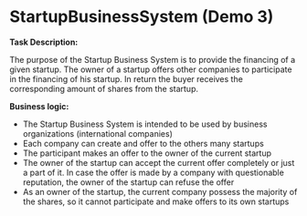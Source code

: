# StartupBusinessSystem (Demo 3)
<div><strong>Task Description:</strong></div>
<p>The purpose of the Startup Business System is to provide the financing of a given startup.
The owner of a startup offers other companies to participate in the financing of his startup. In return the buyer receives the corresponding amount of shares from the startup.
</p>
<strong>Business logic:</strong>
<br>
<ul>
<li>The Startup Business System is intended to be used by business organizations (international companies)</li>
<li>Each company can create and offer to the others many startups</li>
<li>The participant makes an offer to the owner of the current startup</li>
<li>The owner of the startup can accept the current offer completely or just a part of it. In case the offer is made by a company with questionable reputation, the owner of the startup can refuse the offer</li>
<li>As an owner of the startup, the current company possess the majority of the shares, so it  cannot participate and make offers to its own startups </li>
</ul>

